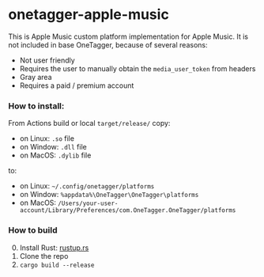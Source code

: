# onetagger-apple-music

This is Apple Music custom platform implementation for Apple Music.
It is not included in base OneTagger, because of several reasons:

- Not user friendly
- Requires the user to manually obtain the `media_user_token` from headers
- Gray area
- Requires a paid / premium account

### How to install:

From Actions build or local `target/release/` copy:
- on Linux: `.so` file
- on Window: `.dll` file
- on MacOS: `.dylib` file

to: 
- on Linux: `~/.config/onetagger/platforms`
- on Window: `%appdata%\OneTagger\OneTagger\platforms`
- on MacOS: `/Users/your-user-account/Library/Preferences/com.OneTagger.OneTagger/platforms`


### How to build

0. Install Rust: [rustup.rs](https://rustup.rs)
1. Clone the repo
2. `cargo build --release`